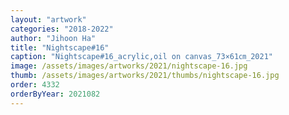 ```yaml
---
layout: "artwork"
categories: "2018-2022"
author: "Jihoon Ha"
title: "Nightscape#16"
caption: "Nightscape#16_acrylic,oil on canvas_73×61㎝_2021"
image: /assets/images/artworks/2021/nightscape-16.jpg
thumb: /assets/images/artworks/2021/thumbs/nightscape-16.jpg
order: 4332
orderByYear: 2021082
---
```


